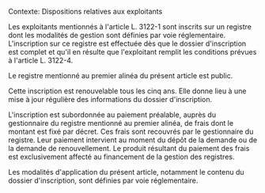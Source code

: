 Contexte: Dispositions relatives aux exploitants

Les exploitants mentionnés à l'article L. 3122-1 sont inscrits sur un registre dont les modalités de gestion sont définies par voie réglementaire. L'inscription sur ce registre est effectuée dès que le dossier d'inscription est complet et qu'il en résulte que l'exploitant remplit les conditions prévues à l'article L. 3122-4.

Le registre mentionné au premier alinéa du présent article est public.

Cette inscription est renouvelable tous les cinq ans. Elle donne lieu à une mise à jour régulière des informations du dossier d'inscription.

L'inscription est subordonnée au paiement préalable, auprès du gestionnaire du registre mentionné au premier alinéa, de frais dont le montant est fixé par décret. Ces frais sont recouvrés par le gestionnaire du registre. Leur paiement intervient au moment du dépôt de la demande ou de la demande de renouvellement. Le produit résultant du paiement des frais est exclusivement affecté au financement de la gestion des registres.

Les modalités d'application du présent article, notamment le contenu du dossier d'inscription, sont définies par voie réglementaire.